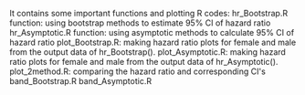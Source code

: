 It contains some important functions and plotting R codes:
hr_Bootstrap.R function: using bootstrap methods to estimate 95% CI of hazard ratio
hr_Asymptotic.R function: using asymptotic methods to calculate 95% CI of hazard ratio
plot_Bootstrap.R: making hazard ratio plots for female and male from the output data of hr_Bootstrap().
plot_Asymptotic.R: making hazard ratio plots for female and male from the output data of hr_Asymptotic().
plot_2method.R: comparing the hazard ratio and corresponding CI's 
band_Bootstrap.R
band_Asymptotic.R

